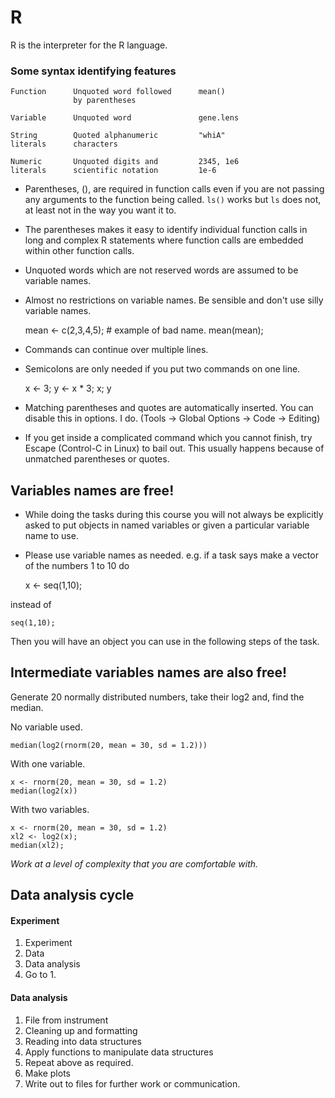 # R

R is the interpreter for the R language.

### Some syntax identifying features

~~~ 
Function      Unquoted word followed      mean()
              by parentheses

Variable      Unquoted word               gene.lens

String        Quoted alphanumeric         "whiA"
literals      characters

Numeric       Unquoted digits and         2345, 1e6
literals      scientific notation         1e-6
~~~


* Parentheses, (), are required in function calls even if
you are not passing any arguments to the function being
called. `ls()` works but `ls` does not, at least not in
the way you want it to.

* The parentheses makes it easy to identify individual
function calls in long and complex R statements where
function calls are embedded within other function
calls.

* Unquoted words which are not reserved words are assumed
to be variable names.

* Almost no restrictions on variable names. Be sensible
and don't use silly variable names.

    mean <- c(2,3,4,5); # example of bad name.
    mean(mean);

* Commands can continue over multiple lines.

* Semicolons are only needed if you put two commands on one line.

    x <- 3; y <- x * 3; x; y

* Matching parentheses and quotes are automatically
inserted. You can disable this in options. I do.
(Tools -> Global Options -> Code -> Editing)

* If you get inside a complicated command which you
cannot finish, try Escape (Control-C in Linux) to
bail out. This usually happens because of unmatched
parentheses or quotes.


## Variables names are free!

- While doing the tasks during this course you will
  not always be explicitly asked to put objects in
  named variables or given a particular variable name
  to use.
- Please use variable names as needed. e.g. if a task
  says make a vector of the numbers 1 to 10 do


    x <- seq(1,10);

instead of

    seq(1,10);


Then you will have an object you can use in the
following steps of the task.

## Intermediate variables names are also free!

Generate 20 normally distributed numbers, take their log2
and, find the median.

No variable used.

    median(log2(rnorm(20, mean = 30, sd = 1.2)))

With one variable.

    x <- rnorm(20, mean = 30, sd = 1.2)
    median(log2(x))

With two variables.

    x <- rnorm(20, mean = 30, sd = 1.2)
    xl2 <- log2(x);
    median(xl2);

*Work at a level of complexity that you are comfortable
with.*

## Data analysis cycle

#### Experiment

1. Experiment
2. Data
3. Data analysis
4. Go to 1.

#### Data analysis

1. File from instrument
2. Cleaning up and formatting
3. Reading into data structures
4. Apply functions to manipulate data structures
5. Repeat above as required.
6. Make plots
7. Write out to files for further work or communication.


